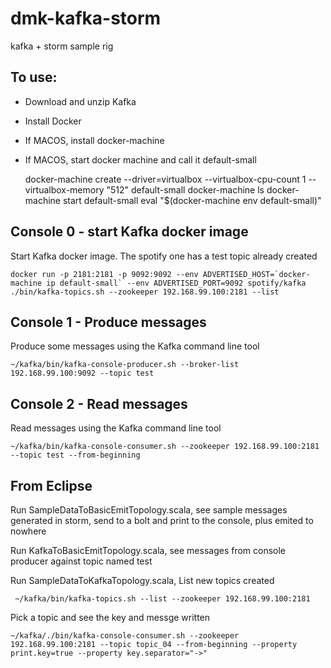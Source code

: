 # dmk-kafka-storm
kafka + storm sample rig


To use:
---
* Download and unzip Kafka
* Install Docker
* If MACOS, install docker-machine
* If MACOS, start docker machine and call it default-small

	docker-machine create --driver=virtualbox --virtualbox-cpu-count 1 --virtualbox-memory "512" default-small
	docker-machine ls
	docker-machine start default-small
	eval "$(docker-machine env default-small)"


Console 0 - start Kafka docker image
---
Start Kafka docker image.  The spotify one has a test topic already created

	docker run -p 2181:2181 -p 9092:9092 --env ADVERTISED_HOST=`docker-machine ip default-small` --env ADVERTISED_PORT=9092 spotify/kafka
	./bin/kafka-topics.sh --zookeeper 192.168.99.100:2181 --list

Console 1 - Produce messages 
---
Produce some messages using the Kafka command line tool

	~/kafka/bin/kafka-console-producer.sh --broker-list 192.168.99.100:9092 --topic test

Console 2 - Read messages
---
Read messages using the Kafka command line tool

	~/kafka/bin/kafka-console-consumer.sh --zookeeper 192.168.99.100:2181 --topic test --from-beginning

From Eclipse
---
 Run SampleDataToBasicEmitTopology.scala, see sample messages generated in storm, send to a bolt and print to the console, plus emited to nowhere

 Run KafkaToBasicEmitTopology.scala, see messages from console producer against topic named test

 Run SampleDataToKafkaTopology.scala, 
 List new topics created

     ~/kafka/bin/kafka-topics.sh --list --zookeeper 192.168.99.100:2181
 
 Pick a topic and see the key and messge written

    ~/kafka/./bin/kafka-console-consumer.sh --zookeeper 192.168.99.100:2181 --topic topic_04 --from-beginning --property print.key=true --property key.separator="->"
